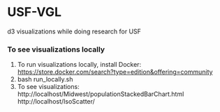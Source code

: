 # USF-VGL
d3 visualizations while doing research for USF

### To see visualizations locally

1) To run visualizations locally, install Docker: https://store.docker.com/search?type=edition&offering=community
2) bash run_locally.sh 
3) To see visualizations:
http://localhost/Midwest/populationStackedBarChart.html
http://localhost/IsoScatter/ 
